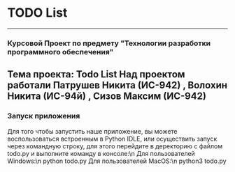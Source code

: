 # TODO List 
---
### Курсовой Проект по предмету "Технологии разработки программного обеспечения"
Тема проекта: Todo List 
Над проектом работали **Патрушев Никита (ИС-942)** , **Волохин Никита (ИС-94й)** , **Сизов Максим (ИС-942)**
---
### Запуск приложения
Для того чтобы запустить наше приложение, вы можете воспользоваться встроенным в Python IDLE, или осуществить запуск через командную строку, для этого перейдите в деректорию с файлом todo.py и выполните команду в консоле:\n
Для пользователей Windows:\n
    python todo.py
Для пользователей MacOS:\n
    python3 todo.py
